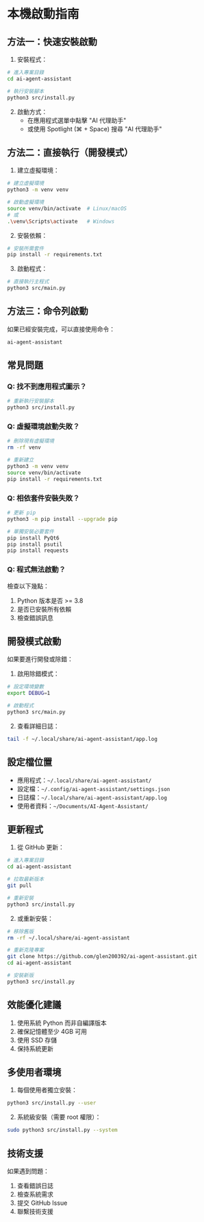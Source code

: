 # 本機啟動指南

## 方法一：快速安裝啟動

1. 安裝程式：
```bash
# 進入專案目錄
cd ai-agent-assistant

# 執行安裝腳本
python3 src/install.py
```

2. 啟動方式：
   - 在應用程式選單中點擊 "AI 代理助手"
   - 或使用 Spotlight (⌘ + Space) 搜尋 "AI 代理助手"

## 方法二：直接執行（開發模式）

1. 建立虛擬環境：
```bash
# 建立虛擬環境
python3 -m venv venv

# 啟動虛擬環境
source venv/bin/activate  # Linux/macOS
# 或
.\venv\Scripts\activate   # Windows
```

2. 安裝依賴：
```bash
# 安裝所需套件
pip install -r requirements.txt
```

3. 啟動程式：
```bash
# 直接執行主程式
python3 src/main.py
```

## 方法三：命令列啟動

如果已經安裝完成，可以直接使用命令：
```bash
ai-agent-assistant
```

## 常見問題

### Q: 找不到應用程式圖示？
```bash
# 重新執行安裝腳本
python3 src/install.py
```

### Q: 虛擬環境啟動失敗？
```bash
# 刪除現有虛擬環境
rm -rf venv

# 重新建立
python3 -m venv venv
source venv/bin/activate
pip install -r requirements.txt
```

### Q: 相依套件安裝失敗？
```bash
# 更新 pip
python3 -m pip install --upgrade pip

# 單獨安裝必要套件
pip install PyQt6
pip install psutil
pip install requests
```

### Q: 程式無法啟動？
檢查以下幾點：
1. Python 版本是否 >= 3.8
2. 是否已安裝所有依賴
3. 檢查錯誤訊息

## 開發模式啟動

如果要進行開發或除錯：

1. 啟用除錯模式：
```bash
# 設定環境變數
export DEBUG=1

# 啟動程式
python3 src/main.py
```

2. 查看詳細日誌：
```bash
tail -f ~/.local/share/ai-agent-assistant/app.log
```

## 設定檔位置

- 應用程式：`~/.local/share/ai-agent-assistant/`
- 設定檔：`~/.config/ai-agent-assistant/settings.json`
- 日誌檔：`~/.local/share/ai-agent-assistant/app.log`
- 使用者資料：`~/Documents/AI-Agent-Assistant/`

## 更新程式

1. 從 GitHub 更新：
```bash
# 進入專案目錄
cd ai-agent-assistant

# 拉取最新版本
git pull

# 重新安裝
python3 src/install.py
```

2. 或重新安裝：
```bash
# 移除舊版
rm -rf ~/.local/share/ai-agent-assistant

# 重新克隆專案
git clone https://github.com/glen200392/ai-agent-assistant.git
cd ai-agent-assistant

# 安裝新版
python3 src/install.py
```

## 效能優化建議

1. 使用系統 Python 而非自編譯版本
2. 確保記憶體至少 4GB 可用
3. 使用 SSD 存儲
4. 保持系統更新

## 多使用者環境

1. 每個使用者獨立安裝：
```bash
python3 src/install.py --user
```

2. 系統級安裝（需要 root 權限）：
```bash
sudo python3 src/install.py --system
```

## 技術支援

如果遇到問題：
1. 查看錯誤日誌
2. 檢查系統需求
3. 提交 GitHub Issue
4. 聯繫技術支援
